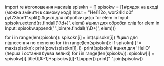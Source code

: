 import re
#оголошення масивів
spisokn = []
spisokw = []
#рядок на вході (можна змінити в самому коді)
Input = "Hel112o, wor24ld o0f pyt73hon1".split()
#цикл для обробки цифр
for elem in Input:
	spisokn.extend(re.findall('(\d+)', elem))
#цикл для обробки слів
for elem in Input:
	spisokw.append("".join(re.findall('(\D+)', elem)))

for i in range(len(spisokn)):
	spisokn[i] = int(spisokn[i])
#цикл для піднесення по степеню 
for i in range(len(spisokn)):
	if spisokn[i] != max(spisokn):
		print(pow(spisokn[i], i))
print(spisokn)
#цикл для 'HellO' (перша і остання буква великі)
for i in range(len(spisokw)):
	spisokw[i] = spisokw[i].title()[0:-1]+spisokw[i][-1].upper()
print(" ".join(spisokw))

